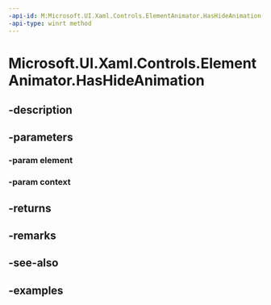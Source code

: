 ```yaml
---
-api-id: M:Microsoft.UI.Xaml.Controls.ElementAnimator.HasHideAnimation(Windows.UI.Xaml.UIElement,Microsoft.UI.Xaml.Controls.AnimationContext)
-api-type: winrt method
---
```


<!-- Method syntax.
public bool ElementAnimator.HasHideAnimation(UIElement element, AnimationContext context)
-->

# Microsoft.UI.Xaml.Controls.ElementAnimator.HasHideAnimation

## -description

## -parameters
### -param element

### -param context

## -returns

## -remarks

## -see-also

## -examples

